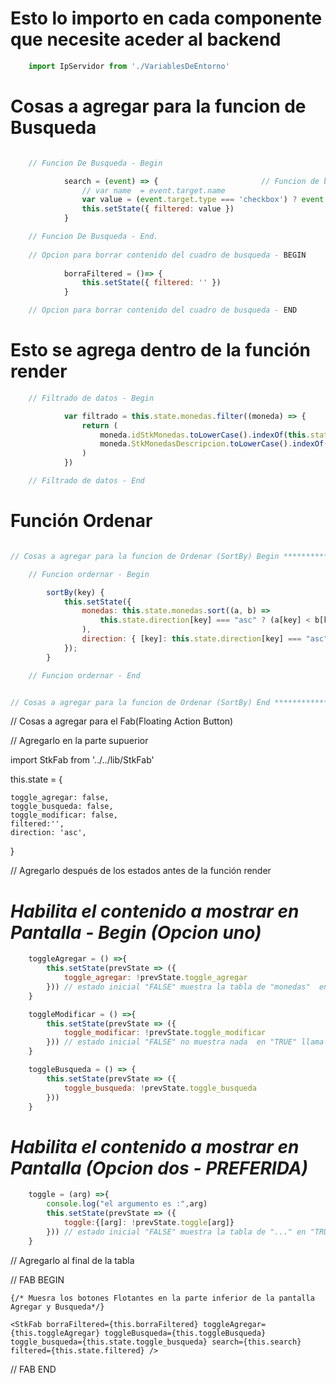 # Esto lo importo en cada componente que necesite aceder al backend
```javascript 
    import IpServidor from './VariablesDeEntorno'
```


# Cosas a agregar para la funcion de Busqueda 

```javascript

    // Funcion De Busqueda - Begin

            search = (event) => {                       // Funcion de busqueda
                // var name  = event.target.name
                var value = (event.target.type === 'checkbox') ? event.target.checked : event.target.value
                this.setState({ filtered: value })
            }

    // Funcion De Busqueda - End.
        
    // Opcion para borrar contenido del cuadro de busqueda - BEGIN    
            
            borraFiltered = ()=> {
                this.setState({ filtered: '' })
            }

    // Opcion para borrar contenido del cuadro de busqueda - END

```
        
# Esto se agrega dentro de la función render

```javascript
    // Filtrado de datos - Begin 

            var filtrado = this.state.monedas.filter((moneda) => {
                return (
                    moneda.idStkMonedas.toLowerCase().indexOf(this.state.filtered.toLowerCase()) !== -1 ||
                    moneda.StkMonedasDescripcion.toLowerCase().indexOf(this.state.filtered.toLowerCase()) !== -1
                )
            })

    // Filtrado de datos - End  

```

# Función Ordenar

```javascript

// Cosas a agregar para la funcion de Ordenar (SortBy) Begin ***************************************************************************************************

    // Funcion ordernar - Begin 

        sortBy(key) {
            this.setState({
                monedas: this.state.monedas.sort((a, b) =>
                    this.state.direction[key] === "asc" ? (a[key] < b[key] ? 1 : -1) : (a[key] > b[key] ? 1 : -1)
                ),
                direction: { [key]: this.state.direction[key] === "asc" ? "desc" : "asc" }
            });
        }

    // Funcion ordernar - End 


// Cosas a agregar para la funcion de Ordenar (SortBy) End ******************************************************************************************************
```



// Cosas a agregar para el Fab(Floating Action Button)

// Agregarlo en la parte supuerior

import StkFab from '../../lib/StkFab'

this.state = {
   
    toggle_agregar: false,
    toggle_busqueda: false,
    toggle_modificar: false,
    filtered:'',
    direction: 'asc',
}

// Agregarlo después de los estados antes de la función render

# *Habilita el contenido a mostrar en Pantalla - Begin (Opcion uno)*

```javascript
    toggleAgregar = () =>{            
        this.setState(prevState => ({
            toggle_agregar: !prevState.toggle_agregar
        })) // estado inicial "FALSE" muestra la tabla de "monedas"  en "TRUE" llama al componente *** <AgregarMonedas> ***
    }

    toggleModificar = () =>{          
        this.setState(prevState => ({
            toggle_modificar: !prevState.toggle_modificar
        })) // estado inicial "FALSE" no muestra nada  en "TRUE" llama al componente  *** <ModificarMonedas> ***  
    }

    toggleBusqueda = () => {
        this.setState(prevState => ({
            toggle_busqueda: !prevState.toggle_busqueda
        }))
    }
```
# *Habilita el contenido a mostrar en Pantalla (Opcion dos - PREFERIDA)*

```javascript
    toggle = (arg) =>{            
        console.log("el argumento es :",arg)
        this.setState(prevState => ({
            toggle:{[arg]: !prevState.toggle[arg]}
        })) // estado inicial "FALSE" muestra la tabla de "..." en "TRUE" llama al componente <ComponenteParticular>
    }
```

// Agregarlo al final de la tabla

// FAB BEGIN 

    {/* Muesra los botones Flotantes en la parte inferior de la pantalla Agregar y Busqueda*/}

    <StkFab borraFiltered={this.borraFiltered} toggleAgregar={this.toggleAgregar} toggleBusqueda={this.toggleBusqueda} toggle_busqueda={this.state.toggle_busqueda} search={this.search} filtered={this.state.filtered} />

// FAB END